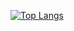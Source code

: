 [![Top Langs](https://github-readme-stats.vercel.app/api/top-langs/?username=Matevoo&hide=css,html,shell,cmake,sass,scss&langs_count=8&layout=compact&theme=onedark)](https://github.com/anuraghazra/github-readme-stats)


